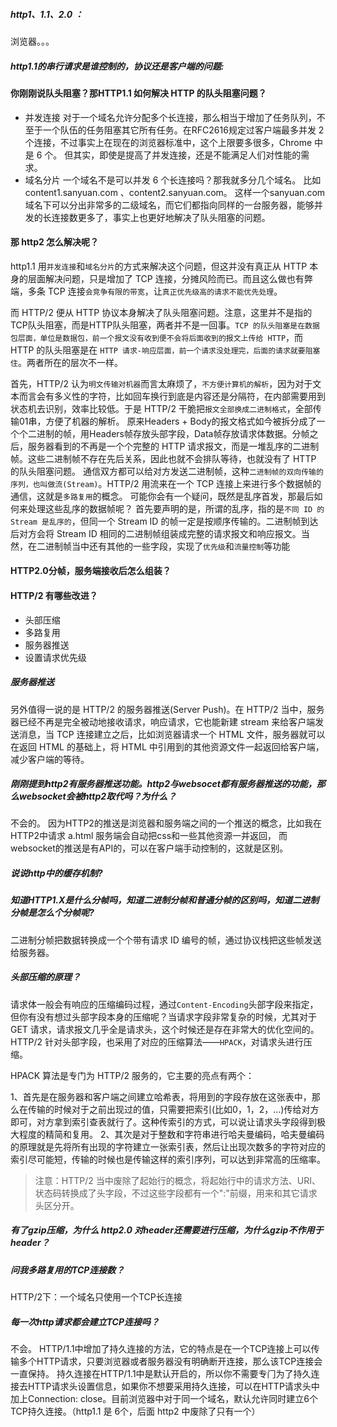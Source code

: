##### http1、1.1、2.0 ：
浏览器。。。

##### http1.1的串行请求是谁控制的，协议还是客户端的问题:

#### 你刚刚说队头阻塞？那HTTP1.1 如何解决 HTTP 的队头阻塞问题？
- 并发连接
对于一个域名允许分配多个长连接，那么相当于增加了任务队列，不至于一个队伍的任务阻塞其它所有任务。在RFC2616规定过客户端最多并发 2 个连接，不过事实上在现在的浏览器标准中，这个上限要多很多，Chrome 中是 6 个。
但其实，即使是提高了并发连接，还是不能满足人们对性能的需求。
- 域名分片
一个域名不是可以并发 6 个长连接吗？那我就多分几个域名。
比如 content1.sanyuan.com 、content2.sanyuan.com。
这样一个sanyuan.com域名下可以分出非常多的二级域名，而它们都指向同样的一台服务器，能够并发的长连接数更多了，事实上也更好地解决了队头阻塞的问题。

#### 那 http2 怎么解决呢？
http1.1 用`并发连接`和`域名分片`的方式来解决这个问题，但这并没有真正从 HTTP 本身的层面解决问题，只是增加了 TCP 连接，分摊风险而已。而且这么做也有弊端，多条 TCP 连接`会竞争有限的带宽`，让`真正优先级高的请求不能优先处理`。

而 HTTP/2 便从 HTTP 协议本身解决了队头阻塞问题。注意，这里并不是指的TCP队头阻塞，而是HTTP队头阻塞，两者并不是一回事。`TCP 的队头阻塞是在数据包层面，单位是数据包，前一个报文没有收到便不会将后面收到的报文上传给 HTTP`，而HTTP 的队头阻塞是在 `HTTP 请求-响应层面，前一个请求没处理完，后面的请求就要阻塞住`。两者所在的层次不一样。

首先，HTTP/2 认为`明文传输对机器`而言太麻烦了，`不方便计算机的解析`，因为对于文本而言会有多义性的字符，比如回车换行到底是内容还是分隔符，在内部需要用到状态机去识别，效率比较低。于是 HTTP/2 干脆把`报文全部换成二进制格式`，全部传输01串，方便了机器的解析。
原来Headers + Body的报文格式如今被拆分成了一个个二进制的帧，用Headers帧存放头部字段，Data帧存放请求体数据。分帧之后，服务器看到的不再是一个个完整的 HTTP 请求报文，而是一堆乱序的二进制帧。这些二进制帧不存在先后关系，因此也就不会排队等待，也就没有了 HTTP 的队头阻塞问题。
通信双方都可以给对方发送二进制帧，这种`二进制帧的双向传输的序列，也叫做流(Stream)`。HTTP/2 用流来在一个 TCP 连接上来进行多个数据帧的通信，这就是`多路复用`的概念。
可能你会有一个疑问，既然是乱序首发，那最后如何来处理这些乱序的数据帧呢？
首先要声明的是，所谓的乱序，指的是`不同 ID 的 Stream 是乱序的`，但同一个 Stream ID 的帧一定是按顺序传输的。二进制帧到达后对方会将 Stream ID 相同的二进制帧组装成完整的请求报文和响应报文。当然，在二进制帧当中还有其他的一些字段，实现了`优先级`和`流量控制`等功能

#### HTTP2.0分帧，服务端接收后怎么组装？



#### HTTP/2 有哪些改进？
- 头部压缩
- 多路复用
- 服务器推送
- 设置请求优先级

##### 服务器推送
另外值得一说的是 HTTP/2 的服务器推送(Server Push)。在 HTTP/2 当中，服务器已经不再是完全被动地接收请求，响应请求，它也能新建 stream 来给客户端发送消息，当 TCP 连接建立之后，比如浏览器请求一个 HTML 文件，服务器就可以在返回 HTML 的基础上，将 HTML 中引用到的其他资源文件一起返回给客户端，减少客户端的等待。


##### 刚刚提到http2有服务器推送功能。http2与websocet都有服务器推送的功能，那么websocket会被http2取代吗？为什么？
不会的。
因为HTTP2的推送是浏览器和服务端之间的一个推送的概念，比如我在HTTP2中请求 a.html 服务端会自动把css和一些其他资源一并返回，
而websocket的推送是有API的，可以在客户端手动控制的，这就是区别。


##### 说说http中的缓存机制?


##### 知道HTTP1.X是什么分帧吗，知道二进制分帧和普通分帧的区别吗，知道二进制分帧是怎么个分帧呢?

二进制分帧把数据转换成一个个带有请求 ID 编号的帧，通过协议栈把这些帧发送给服务器。

##### 头部压缩的原理？
请求体一般会有响应的压缩编码过程，通过`Content-Encoding`头部字段来指定，但你有没有想过头部字段本身的压缩呢？当请求字段非常复杂的时候，尤其对于 GET 请求，请求报文几乎全是请求头，这个时候还是存在非常大的优化空间的。HTTP/2 针对头部字段，也采用了对应的压缩算法——`HPACK`，对请求头进行压缩。

HPACK 算法是专门为 HTTP/2 服务的，它主要的亮点有两个：

1、首先是在服务器和客户端之间建立哈希表，将用到的字段存放在这张表中，那么在传输的时候对于之前出现过的值，只需要把索引(比如0，1，2，...)传给对方即可，对方拿到索引查表就行了。这种传索引的方式，可以说让请求头字段得到极大程度的精简和复用。
2、其次是对于整数和字符串进行哈夫曼编码，哈夫曼编码的原理就是先将所有出现的字符建立一张索引表，然后让出现次数多的字符对应的索引尽可能短，传输的时候也是传输这样的索引序列，可以达到非常高的压缩率。

> 注意：HTTP/2 当中废除了起始行的概念，将起始行中的请求方法、URI、状态码转换成了头字段，不过这些字段都有一个":"前缀，用来和其它请求头区分开。

##### 有了gzip压缩，为什么 http2.0 对header还需要进行压缩，为什么gzip不作用于header？


##### 问我多路复用的TCP连接数？
HTTP/2下：⼀个域名只使⽤⼀个TCP⻓连接


##### 每一次http请求都会建立TCP连接吗？
不会。
HTTP/1.1中增加了持久连接的⽅法，它的特点是在⼀个TCP连接上可以传输多个HTTP请求，只要浏览器或者服务器没有明确断开连接，那么该TCP连接会⼀直保持。
持久连接在HTTP/1.1中是默认开启的，所以你不需要专⻔为了持久连接去HTTP请求头设置信息，如果你不想要采⽤持久连接，可以在HTTP请求头中加上Connection: close。⽬前浏览器中对于同⼀个域名，默认允许同时建⽴6个TCP持久连接。（http1.1 是 6个，后面 http2 中废除了只有一个）
